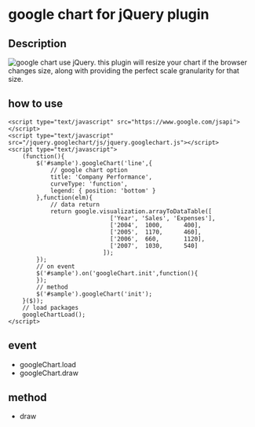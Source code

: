 
# google chart for jQuery plugin

## Description
![google chart](https://developers.google.com/chart/) use jQuery.
this plugin will resize your chart if the browser changes size, along with providing the perfect scale granularity for that size.

## how to use
```
<script type="text/javascript" src="https://www.google.com/jsapi"></script>
<script type="text/javascript" src="/jquery.googlechart/js/jquery.googlechart.js"></script>
<script type="text/javascript">
    (function(){
        $('#sample').googleChart('line',{
            // google chart option
            title: 'Company Performance',
            curveType: 'function',
            legend: { position: 'bottom' }
        },function(elm){
            // data return 
            return google.visualization.arrayToDataTable([
                             ['Year', 'Sales', 'Expenses'],
                             ['2004',  1000,      400],
                             ['2005',  1170,      460],
                             ['2006',  660,       1120],
                             ['2007',  1030,      540]
                           ]);
        });
        // on event
        $('#sample').on('googleChart.init',function(){
        });
        // method
        $('#sample').googleChart('init');
    }($));
    // load packages
    googleChartLoad();
</script>
```

## event
* googleChart.load
* googleChart.draw

## method
* draw
